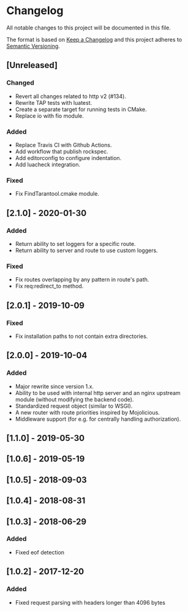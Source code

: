 # Changelog
All notable changes to this project will be documented in this file.

The format is based on [Keep a Changelog](http://keepachangelog.com/en/1.0.0/)
and this project adheres to [Semantic Versioning](http://semver.org/spec/v2.0.0.html).

## [Unreleased]

### Changed

- Revert all changes related to http v2 (#134).
- Rewrite TAP tests with luatest.
- Create a separate target for running tests in CMake.
- Replace io with fio module.

### Added

- Replace Travis CI with Github Actions.
- Add workflow that publish rockspec.
- Add editorconfig to configure indentation.
- Add luacheck integration.

### Fixed

- Fix FindTarantool.cmake module.

## [2.1.0] - 2020-01-30

### Added

- Return ability to set loggers for a specific route.
- Return ability to server and route to use custom loggers.

### Fixed

- Fix routes overlapping by any pattern in route's path.
- Fix req:redirect_to method.

## [2.0.1] - 2019-10-09

### Fixed

- Fix installation paths to not contain extra directories.

## [2.0.0] - 2019-10-04

### Added

- Major rewrite since version 1.x.
- Ability to be used with internal http server and an nginx upstream module
  (without modifying the backend code).
- Standardized request object (similar to WSGI).
- A new router with route priorities inspired by Mojolicious.
- Middleware support (for e.g. for centrally handling authorization).

## [1.1.0] - 2019-05-30

## [1.0.6] - 2019-05-19

## [1.0.5] - 2018-09-03

## [1.0.4] - 2018-08-31

## [1.0.3] - 2018-06-29
### Added
- Fixed eof detection

## [1.0.2] - 2017-12-20
### Added
- Fixed request parsing with headers longer than 4096 bytes
